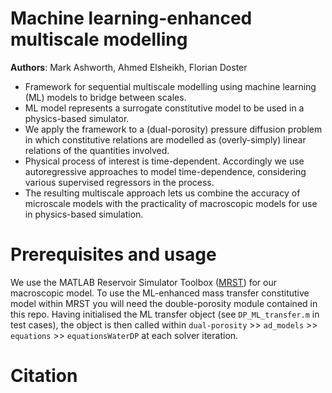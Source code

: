 # Machine learning-enhanced multiscale modelling

**Authors**: Mark Ashworth, Ahmed Elsheikh, Florian Doster
* Framework for sequential multiscale modelling using machine learning (ML) models to bridge between scales.
* ML model represents a surrogate constitutive model to be used in a physics-based simulator.
* We apply the framework to a (dual-porosity) pressure diffusion problem in which constitutive relations are modelled as (overly-simply) linear relations of the quantities involved.
* Physical process of interest is time-dependent. Accordingly we use autoregressive approaches to model time-dependence, considering various supervised regressors in the process. 
* The resulting multiscale approach lets us combine the accuracy of microscale models with the practicality of macroscopic models for use in physics-based simulation. 

# Prerequisites and usage 
We use the MATLAB Reservoir Simulator Toolbox ([MRST](https://www.sintef.no/projectweb/mrst/)) for our macroscopic model. To use the ML-enhanced mass transfer constitutive model within MRST you will need the double-porosity module contained in this repo. Having initialised the ML transfer object (see ```DP_ML_transfer.m``` in test cases), the object is then called within ```dual-porosity``` >> ```ad_models``` >> ```equations``` >> ```equationsWaterDP``` at each solver iteration. 

# Citation



